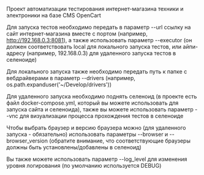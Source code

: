 Проект автоматизации тестирования интернет-магазина техники и электроники на базе CMS OpenCart

Для запуска тестов необходимо передать в параметр --url ссылку на сайт интернет-магазина вместе с портом (например, http://192.168.0.3:8081), а также использовать параметр --executor (он должен соответствовать local для локального запуска тестов, или айпи-адресу (например, 192.168.0.3) для удаленного запуска тестов в селеноиде)

Для локального запуска также необходимо передать путь к папке с вебдрайверами в параметр --drivers (например, os.path.expanduser('~/Develop/drivers'))

Для удаленного запуска необходимо поднять селеноид (в проекте есть файл docker-compose.yml, который вы можете использовать для запуска сайта и селеноида), также вы можете использовать параметр --vnc для визуализации процесса прохождения тестов в селеноиде

Чтобы выбрать браузер и версию браузера можно (для удаленного запуска - обязательно) использовать параметры --browser и --browser_version (обратите внимание, что соответствующие браузеры должны быть установлены/добавлены в селеноид)

Вы также можете использовать параметр --log_level для изменения уровня логирования (по умолчанию используется DEBUG)
